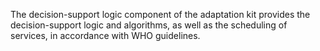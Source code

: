 The decision-support logic component of the adaptation kit provides the decision-support logic and algorithms, as well as the scheduling of services, in accordance with WHO guidelines.
